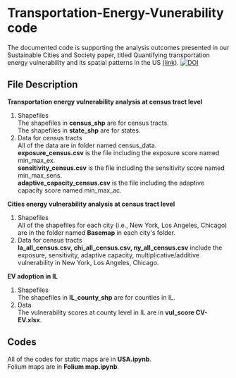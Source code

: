 # Transportation-Energy-Vunerability code
The documented code is supporting the analysis outcomes presented in our Sustainable Cities and Society paper, titled Quantifying transportation energy vulnerability and its spatial patterns in the US [(link)](https://doi.org/10.1016/j.scs.2022.103805).
[![DOI](https://zenodo.org/badge/197442332.svg)](https://zenodo.org/badge/latestdoi/197442332)

## File Description    
**Transportation energy vulnerability analysis at census tract level**
1. Shapefiles  
The shapefiles in **census_shp** are for census tracts.      
The shapefiles in **state_shp** are for states.
2. Data for census tracts  
All of the data are in folder named census_data.       
**exposure_census.csv** is the file including the exposure score named min_max_ex.    
**sensitivity_census.csv** is the file including the sensitivity score named min_max_sens.    
**adaptive_capacity_census.csv** is the file including the adaptive capacity score named min_max_ac.     
    
**Cities energy vulnerability analysis at census tract level**
1. Shapefiles    
All of the shapefiles for each city (i.e., New York, Los Angeles, Chicago) are in the folder named **Basemap** in each city's folder.    
2. Data for census tracts    
**la_all_census.csv, chi_all_census.csv, ny_all_census.csv** include the exposure, sensitivity, adaptive capacity, multiplicative/additive vulnerability in New York, Los Angeles, Chicago.

**EV adoption in IL**
1. Shapefiles    
The shapefiles in **IL_county_shp** are for counties in IL.   
2. Data    
The vulnerability scores at county level in IL are in **vul_score CV-EV.xlsx**.
     
## Codes
All of the codes for static maps are in **USA.ipynb**.    
Folium maps are in **Folium map.ipynb**.
